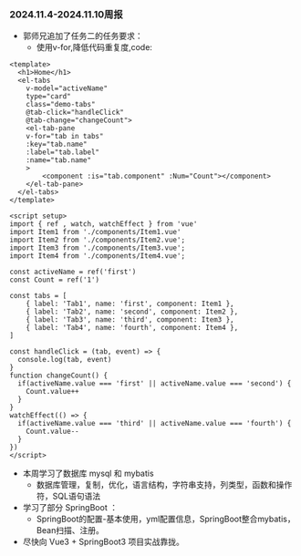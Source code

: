 ### 2024.11.4-2024.11.10周报

+ 郭师兄追加了任务二的任务要求：
  +  使用v-for,降低代码重复度,code:

```vue
<template>
  <h1>Home</h1>
  <el-tabs 
    v-model="activeName" 
    type="card" 
    class="demo-tabs" 
    @tab-click="handleClick" 
    @tab-change="changeCount">
    <el-tab-pane
	v-for="tab in tabs"
	:key="tab.name"
	:label="tab.label"
	:name="tab.name"
	> 
		<component :is="tab.component" :Num="Count"></component>
    </el-tab-pane>
  </el-tabs>
</template>

<script setup>
import { ref , watch, watchEffect } from 'vue'
import Item1 from './components/Item1.vue'
import Item2 from './components/Item2.vue';
import Item3 from './components/Item3.vue';
import Item4 from './components/Item4.vue';

const activeName = ref('first')
const Count = ref('1')

const tabs = [
    { label: 'Tab1', name: 'first', component: Item1 },
    { label: 'Tab2', name: 'second', component: Item2 },
    { label: 'Tab3', name: 'third', component: Item3 },
    { label: 'Tab4', name: 'fourth', component: Item4 },
]

const handleClick = (tab, event) => {
  console.log(tab, event)
}
function changeCount() {
  if(activeName.value === 'first' || activeName.value === 'second') {
    Count.value++
  }
}
watchEffect(() => {
  if(activeName.value === 'third' || activeName.value === 'fourth') {
    Count.value--
  }
})
</script>
```

+ 本周学习了数据库 mysql 和 mybatis 
  + 数据库管理，复制，优化，语言结构，字符串支持，列类型，函数和操作符，SQL语句语法
+ 学习了部分 SpringBoot ：
  + SpringBoot的配置-基本使用，yml配置信息，SpringBoot整合mybatis，Bean扫描、注册。
+ 尽快向 Vue3 + SpringBoot3 项目实战靠拢。

